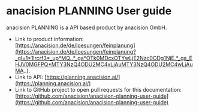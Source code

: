 # anacision PLANNING User guide

anacision PLANNING is a API based product by anacision GmbH.

* Link to product information: [https://anacision.de/de/loesungen/feinplanung](https://anacision.de/de/loesungen/feinplanung?_gl=1*1lrcrf3*_up*MQ..*_ga*OTk0MDcxOTYwLjE2Nzc0ODg1NjE.*_ga_EHJV0MGFPQ*MTY3NzQ4ODU2MC4xLjAuMTY3NzQ4ODU2MC4wLjAuMA..).
* Link to API: [https://planning.anacision.ai/](https://planning.anacision.ai/)
* Link to GitHub project to open pull requests for this documentation: [https://github.com/anacision/anacision-planning-user-guide](https://github.com/anacision/anacision-planning-user-guide)
